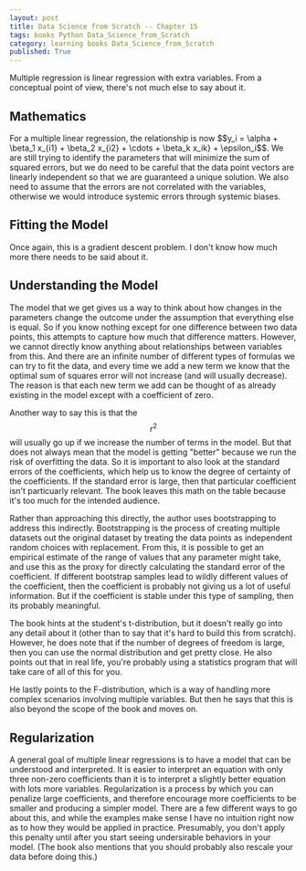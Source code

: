 ```yaml
---
layout: post
title: Data Science from Scratch -- Chapter 15
tags: books Python Data_Science_from_Scratch
category: learning books Data_Science_from_Scratch
published: True
---
```


Multiple regression is linear regression with extra variables. From a conceptual point of view, there's not much else to say about it.

## Mathematics

For a multiple linear regression, the relationship is now $$y_i = \alpha + \beta_1 x_{i1} + \beta_2 x_{i2} + \cdots + \beta_k x_ik} + \epsilon_i$$. We are still trying to identify the parameters that will minimize the sum of squared errors, but we do need to be careful that the data point vectors are linearly independent so that we are guaranteed a unique solution. We also need to assume that the errors are not correlated with the variables, otherwise we would introduce systemic errors through systemic biases.

## Fitting the Model

Once again, this is a gradient descent problem. I don't know how much more there needs to be said about it.

## Understanding the Model

The model that we get gives us a way to think about how changes in the parameters change the outcome under the assumption that everything else is equal. So if you know nothing except for one difference between two data points, this attempts to capture how much that difference matters. However, we cannot directly know anything about relationships between variables from this. And there are an infinite number of different types of formulas we can try to fit the data, and every time we add a new term we know that the optimal sum of squares error will not increase (and will usually decrease). The reason is that each new term we add can be thought of as already existing in the model except with a coefficient of zero.

Another way to say this is that the $$r^2$$ will usually go up if we increase the number of terms in the model. But that does not always mean that the model is getting "better" because we run the risk of overfitting the data. So it is important to also look at the standard errors of the coefficients, which help us to know the degree of certainty of the coefficients. If the standard error is large, then that particular coefficient isn't particuarly relevant. The book leaves this math on the table because it's too much for the intended audience.

Rather than approaching this directly, the author uses bootstrapping to address this indirectly. Bootstrapping is the process of creating multiple datasets out the original dataset by treating the data points as independent random choices with replacement. From this, it is possible to get an empirical estimate of the range of values that any parameter might take, and use this as the proxy for directly calculating the standard error of the coefficient. If different bootstrap samples lead to wildly different values of the coefficient, then the coefficient is probably not giving us a lot of useful information. But if the coefficient is stable under this type of sampling, then its probably meaningful.

The book hints at the student's t-distribution, but it doesn't really go into any detail about it (other than to say that it's hard to build this from scratch). However, he does note that if the number of degrees of freedom is large, then you can use the normal distribution and get pretty close. He also points out that in real life, you're probably using a statistics program that will take care of all of this for you.

He lastly points to the F-distribution, which is a way of handling more complex scenarios involving multiple variables. But then he says that this is also beyond the scope of the book and moves on.

## Regularization

A general goal of multiple linear regressions is to have a model that can be understood and interpreted. It is easier to interpret an equation with only three non-zero coefficients than it is to interpret a slightly better equation with lots more variables. Regularization is a process by which you can penalize large coefficients, and therefore encourage more coefficients to be smaller and producing a simpler model. There are a few different ways to go about this, and while the examples make sense I have no intuition right now as to how they would be applied in practice. Presumably, you don't apply this penalty until after you start seeing undersirable behaviors in your model. (The book also mentions that you should probably also rescale your data before doing this.)
